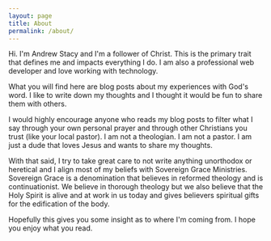 ```yaml
---
layout: page
title: About
permalink: /about/
---
```


Hi. I'm Andrew Stacy and I'm a follower of Christ. This is the primary trait that defines me and impacts everything I do. I am also a professional web developer and love working with technology.

What you will find here are blog posts about my experiences with God's word. I like to write down my thoughts and I thought it would
be fun to share them with others.

I would highly encourage anyone who reads my blog posts to filter what I say through your own personal prayer and through other Christians you trust (like your local pastor). I am not a theologian. I am not a pastor. I am just a dude that loves Jesus and wants to share my thoughts.

With that said, I try to take great care to not write anything unorthodox or heretical and I align most of my beliefs with Sovereign Grace Ministries. Sovereign Grace is a denomination that believes in reformed theology and is continuationist. We believe in thorough theology but we also believe that the Holy Spirit is alive and at work in us today and gives believers spiritual gifts for the edification of the body.

Hopefully this gives you some insight as to where I'm coming from. I hope you enjoy what you read.